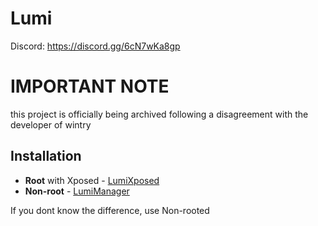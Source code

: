 # **Lumi**

Discord: https://discord.gg/6cN7wKa8gp

# **IMPORTANT NOTE**
this project is officially being archived following a disagreement with the developer of wintry

## **Installation**

- **Root** with Xposed - [LumiXposed](https://github.com/C0C0B01/LumiXposed/releases/latest)
- **Non-root** - [LumiManager](https://github.com/C0C0B01/LumiManager/releases/latest)

If you dont know the difference, use Non-rooted
